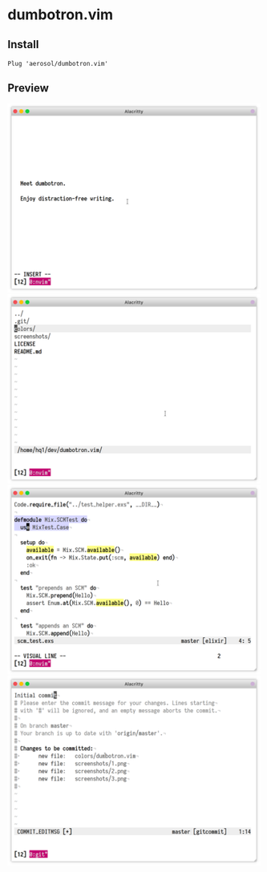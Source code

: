# dumbotron.vim

## Install

```
Plug 'aerosol/dumbotron.vim'
```

## Preview

![](https://raw.githubusercontent.com/aerosol/dumbotron.vim/master/screenshots/1.png)
![](https://raw.githubusercontent.com/aerosol/dumbotron.vim/master/screenshots/2.png)
![](https://raw.githubusercontent.com/aerosol/dumbotron.vim/master/screenshots/3.png)
![](https://raw.githubusercontent.com/aerosol/dumbotron.vim/master/screenshots/4.png)
